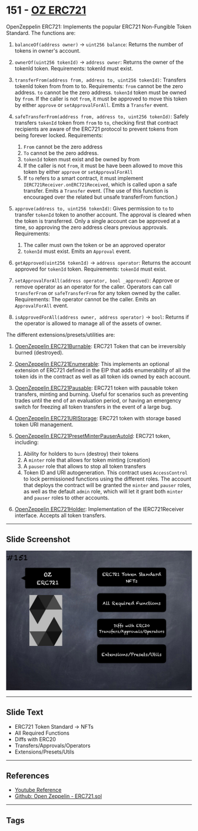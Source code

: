 # 151 - [OZ ERC721](OZ%20ERC721.md)
OpenZeppelin ERC721: Implements the popular ERC721 Non-Fungible Token Standard. The functions are:
    
1.  `balanceOf(address owner)` → `uint256 balance`: Returns the number of tokens in owner's account.

2.  `ownerOf(uint256 tokenId)` → `address owner`: Returns the owner of the tokenId token. Requirements: tokenId must exist.

3.  `transferFrom(address from, address to, uint256 tokenId)`: Transfers tokenId token from from to to. Requirements: `from` cannot be the zero address. `to` cannot be the zero address. `tokenId` token must be owned by `from`. If the caller is not `from`, it must be approved to move this token by either `approve` or `setApprovalForAll`. Emits a `Transfer` event. 

4.  `safeTransferFrom(address from, address to, uint256 tokenId)`: Safely transfers `tokenId` token from `from` to `to`, checking first that contract recipients are aware of the ERC721 protocol to prevent tokens from being forever locked. Requirements:
	1.  `From` cannot be the zero address 
	2.  `To` cannot be the zero address. 
	3.  `tokenId` token must exist and be owned by from
	4.  If the caller is not `from`, it must be have been allowed to move this token by either `approve` or `setApprovalForAll` 
	5.  If `to` refers to a smart contract, it must implement `IERC721Receiver.onERC721Received`, which is called upon a safe transfer. Emits a `Transfer` event. (The use of this function is encouraged over the related but unsafe transferFrom function.)

5.  `approve(address to, uint256 tokenId)`: Gives permission to `to` to transfer `tokenId` token to another account. The approval is cleared when the token is transferred. Only a single account can be approved at a time, so approving the zero address clears previous approvals. Requirements: 
	1. The caller must own the token or be an approved operator 
	2. `tokenId` must exist. Emits an `Approval` event.

6.  `getApproved(uint256 tokenId)` → `address operator`: Returns the account approved for `tokenId` token. Requirements: `tokenId` must exist.

7.  `setApprovalForAll(address operator, bool _approved)`: Approve or remove operator as an operator for the caller. Operators can call `transferFrom` or `safeTransferFrom` for any token owned by the caller. Requirements: The operator cannot be the caller. Emits an `ApprovalForAll` event.

8.  `isApprovedForAll(address owner, address operator)` → `bool`: Returns if the operator is allowed to manage all of the assets of owner.


The different extensions/presets/utilities are:

1.  [OpenZeppelin ERC721Burnable](https://github.com/OpenZeppelin/openzeppelin-contracts/blob/master/contracts/token/ERC721/extensions/ERC721Burnable.sol): ERC721 Token that can be irreversibly burned (destroyed). 

2.  [OpenZeppelin ERC721Enumerable](https://github.com/OpenZeppelin/openzeppelin-contracts/blob/master/contracts/token/ERC721/extensions/ERC721Enumerable.sol): This implements an optional extension of ERC721 defined in the EIP that adds enumerability of all the token ids in the contract as well as all token ids owned by each account.

3.  [OpenZeppelin ERC721Pausable](https://github.com/OpenZeppelin/openzeppelin-contracts/blob/master/contracts/token/ERC721/extensions/ERC721Pausable.sol): ERC721 token with pausable token transfers, minting and burning. Useful for scenarios such as preventing trades until the end of an evaluation period, or having an emergency switch for freezing all token transfers in the event of a large bug.

4.  [OpenZeppelin ERC721URIStorage](https://github.com/OpenZeppelin/openzeppelin-contracts/blob/master/contracts/token/ERC721/extensions/ERC721URIStorage.sol): ERC721 token with storage based token URI management.

5.  [OpenZeppelin ERC721PresetMinterPauserAutoId](https://github.com/OpenZeppelin/openzeppelin-contracts/blob/master/contracts/token/ERC721/presets/ERC721PresetMinterPauserAutoId.sol): ERC721 token, including: 
	1. Ability for holders to `burn` (destroy) their tokens 
	2. A `minter` role that allows for token minting (creation) 
	3. A `pauser` role that allows to stop all token transfers 
	4. Token ID and URI autogeneration. This contract uses `AccessControl` to lock permissioned functions using the different roles. The account that deploys the contract will be granted the `minter` and `pauser` roles, as well as the default `admin` role, which will let it grant both `minter` and `pauser` roles to other accounts.

6.  [OpenZeppelin ERC721Holder](https://github.com/OpenZeppelin/openzeppelin-contracts/blob/master/contracts/token/ERC721/utils/ERC721Holder.sol): Implementation of the IERC721Receiver interface. Accepts all token transfers.

___
## Slide Screenshot
![151.png](../../images/3.Solidity%20201/151.png)
___
## Slide Text
- ERC721 Token Standard -> NFTs
- All Required Functions
- Diffs with ERC20
- Transfers/Approvals/Operators
- Extensions/Presets/Utils
___
## References
- [Youtube Reference](https://youtu.be/C0zBhTgppLQ?t=1276)
- [Github: Open Zeppelin - ERC721.sol](https://github.com/OpenZeppelin/openzeppelin-contracts/blob/master/contracts/token/ERC721/ERC721.sol)
___
## Tags